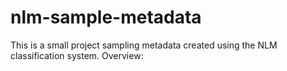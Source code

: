 # nlm-sample-metadata
This is a small project sampling metadata created using the NLM classification system.
Overview:
